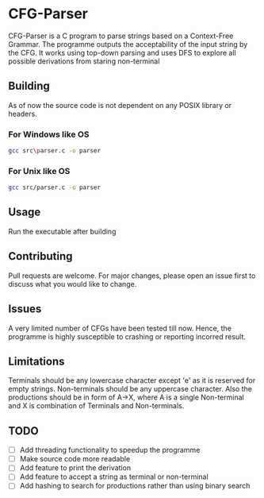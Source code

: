 # CFG-Parser

CFG-Parser is a C program to parse strings based on a Context-Free Grammar. The programme outputs the acceptability of the input string by the CFG. It works using top-down parsing and uses DFS to explore all possible derivations from staring non-terminal

## Building

As of now the source code is not dependent on any POSIX library or headers. 

### For Windows like OS
```bash
gcc src\parser.c -o parser
```

### For Unix like OS
```bash
gcc src/parser.c -o parser
```

## Usage

Run the executable after building

## Contributing

Pull requests are welcome. For major changes, please open an issue first
to discuss what you would like to change.


## Issues

A very limited number of CFGs have been tested till now. Hence, the programme is highly susceptible to crashing or reporting incorred result.

## Limitations

Terminals should be any lowercase character except 'e' as it is reserved for empty strings. Non-terminals should be any uppercase character. Also the productions should be in form of A->X, where A is a single Non-terminal and X is combination of Terminals and Non-terminals.

## TODO

- [ ] Add threading functionality to speedup the programme
- [ ] Make source code more readable
- [ ] Add feature to print the derivation
- [ ] Add feature to accept a string as terminal or non-terminal
- [ ] Add hashing to search for productions rather than using binary search